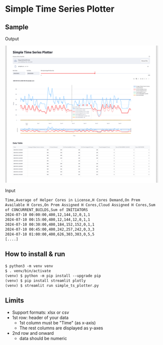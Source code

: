 # Simple Time Series Plotter
## Sample
Output

![sample](./sample.png)

Input
```
Time,Average of Helper Cores in License,H Cores Demand,On Prem Available H Cores,On Prem Assigned H Cores,Cloud Assigned H Cores,Sum of CONCURRENT_BUILDS,Sum of INITIATORS
2024-07-10 00:00:00,400,12,144,12,0,1,1
2024-07-10 00:15:00,400,12,144,12,0,1,1
2024-07-10 00:30:00,400,184,152,152,0,1,1
2024-07-10 00:45:00,400,242,257,242,0,3,3
2024-07-10 01:00:00,400,626,303,303,0,5,5
[....]
```

## How to install & run
```
$ python3 -m venv venv
$ . venv/bin/activate
(venv) $ python -m pip install --upgrade pip
(venv) $ pip install streamlit plotly
(venv) $ streamlit run simple_ts_plotter.py
```

## Limits
- Support formats: xlsx or csv
- 1st row: header of your data
  - 1st column must be "Time" (as x-axis)
  - The rest columns are displayed as y-axes
- 2nd row and onward
  - data should be numeric
